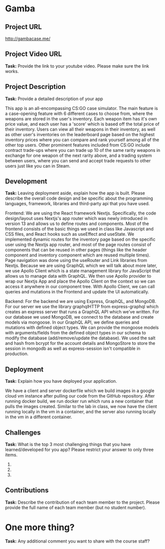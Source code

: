# Gamba

## Project URL

http://gambacase.me/

## Project Video URL 

**Task:** Provide the link to your youtube video. Please make sure the link works. 

## Project Description

**Task:** Provide a detailed description of your app

This app is an all-encompassing CS:GO case simulator. The main feature is a case-opening feature with 6 different cases to choose from, where the weapons are stored in the user's inventory. Each weapon item has it's own price value, and each user has a 'score' which is based off the total price of their inventory. Users can view all their weapons in their inventory, as well as other user's inventories on the leaderboard page based on the highest inventory prices where you can compare and rank yourself among all of the other top users. Other prominent features included from CS:GO include contract trade-ups where you can trade up 10 of the same rarity weapons in exchange for one weapon of the next rarity above, and a trading system between users, where you can send and accept trade requests to other users just like you can in Steam. 

## Development

**Task:** Leaving deployment aside, explain how the app is built. Please describe the overall code design and be specific about the programming languages, framework, libraries and third-party api that you have used. 

Frontend: We are using the React framework Nextjs. Specifically, the code design/layout uses Nextjs's app router which was newly introduced in version 13 and allows us to define routes and components. Most of the frontend consists of the basic things we used in class like Javascript and CSS files, and React hooks such as useEffect and useState. We implemented dynamic routes for the inventory page based on the specific user using the Nextjs app router, and most of the page routes consist of components that can be reused in other pages (things like the header component and inventory component which are reused multiple times). Page navigation was done using the useRouter and Link libraries from Nextjs. Because we are using GraphQL which we will talk about more later, we use Apollo Client which is a state management library for JavaScript that allows us to manage data with GraphQL. We then use Apollo provider to wrap our Nextjs App and place the Apollo Client on the context so we can access it anywhere in our component tree. With Apollo Client, we can call queries and mutations in the Frontend and update the UI automatically.

Backend: For the backend we are using Express, GraphQL, and MongoDB. For our server we use the library graphqlHTTP from express-graphql which creates an express server that runs a GraphQL API which we've written. For our database we used MongoDB, we connect to the database and create models via mongoose. In our GraphQL API, we define queries and mutations with defined object types. We can provide the mongoose models with arguments/fields from the defined object types in our schema to modify the database (add/remove/update the database). We used the salt and hash from bcrypt for the account details and MongoStore to store the session in mongodb as well as express-session isn't compatible in production. 

## Deployment

**Task:** Explain how you have deployed your application. 

We have a client and server dockerfile which we build images in a google cloud vm instance after pulling our code from the GitHub repository. After running docker build, we run docker run which runs a new container that pulls the images created. Similar to the lab in class, we now have the client running locally in the vm in a container, and the server also running locally in the vm in a different container. 

## Challenges

**Task:** What is the top 3 most challenging things that you have learned/developed for you app? Please restrict your answer to only three items. 

1.
2.
3. 

## Contributions

**Task:** Describe the contribution of each team member to the project. Please provide the full name of each team member (but no student number). 

# One more thing? 

**Task:** Any additional comment you want to share with the course staff? 
